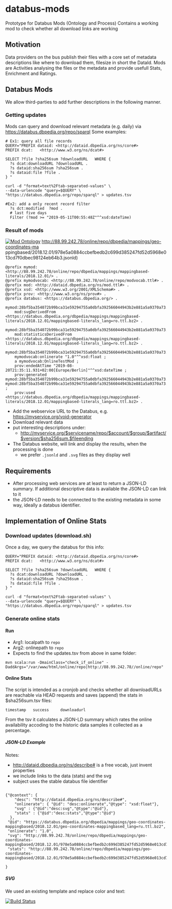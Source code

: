 # databus-mods
Prototype for Databus Mods (Ontology and Process)
Contains a working mod to check whether all download links are working

## Motivation
Data providers on the bus publish their files with a core set of metadata descriptions like where to download them, filesize in short the DataId.
Mods are Activities analysing the files or the metadata and provide usefull Stats, Enrichment and Ratings.
 
## Databus Mods
We allow third-parties to add further descriptions in the following manner.

### Getting updates
Mods can query and download relevant metadata (e.g. daily) via https://databus.dbpedia.org/repo/sparql 
Some examples:

```
# Ex1: query all file records
QUERY="PREFIX dataid: <http://dataid.dbpedia.org/ns/core#>
PREFIX dcat:   <http://www.w3.org/ns/dcat#>

SELECT ?file ?sha256sum ?downloadURL   WHERE {
  ?s dcat:downloadURL ?downloadURL . 
  ?s dataid:sha256sum ?sha256sum .
  ?s dataid:file ?file .
} "

curl -d "format=text%2Ftab-separated-values" \
--data-urlencode "query=$QUERY" \
"https://databus.dbpedia.org/repo/sparql" > updates.tsv
```
```
#Ex2: add a only recent record filter
  ?s dct:modified  ?mod .  
  # last five days
  Filter (?mod >= "2019-05-11T00:55:48Z"^^xsd:dateTime) 
```

### Result of mods

[![Mod Ontology](https://raw.githubusercontent.com/dbpedia/databus-mods/master/provo_databus-modrelation.svg)](https://raw.githubusercontent.com/dbpedia/databus-mods/master/provo_databus-modrelation.svg)
http://88.99.242.78/online/repo/dbpedia/mappings/geo-coordinates-ma
ppingbased/2018.12.01/978e5a0884ccbefbedb2c699d385247fd52d5968e013cd7f0dbec98124eb64b3.jsonld)



```
@prefix mymod: <http://88.99.242.78/online/repo/dbpedia/mappings/mappingbased-literals/2018.12.01/> .
@prefix mymodvocab: <http://88.99.242.78/online/repo/modvocab.ttl#> .
@prefix mod: <http://dataid.dbpedia.org/ns/mod.ttl#> .
@prefix xsd: <http://www.w3.org/2001/XMLSchema#> .
@prefix prov: <http://www.w3.org/ns/prov#> .
@prefix databus: <https://databus.dbpedia.org/> .

mymod:28bf5ba354072b99bca31e59294755a0dbfa392566044943b2e881a5a9370a73.svg
    mod:svgDerivedFrom <https://databus.dbpedia.org/dbpedia/mappings/mappingbased-literals/2018.12.01/mappingbased-literals_lang=ro.ttl.bz2> .

mymod:28bf5ba354072b99bca31e59294755a0dbfa392566044943b2e881a5a9370a73.tsv
    mod:statisticsDerivedFrom <https://databus.dbpedia.org/dbpedia/mappings/mappingbased-literals/2018.12.01/mappingbased-literals_lang=ro.ttl.bz2> .

mymod:28bf5ba354072b99bca31e59294755a0dbfa392566044943b2e881a5a9370a73.ttl#this
    mymodvocab:onlinerate "1.0"^^xsd:float ;
    a mymodvocab:OnlineTestMod ;
    prov:endedAtTime "2019-08-20T21:35:11.931+02:00[Europe/Berlin]"^^xsd:dateTime ;
    prov:generated mymod:28bf5ba354072b99bca31e59294755a0dbfa392566044943b2e881a5a9370a73.svg, mymod:28bf5ba354072b99bca31e59294755a0dbfa392566044943b2e881a5a9370a73.tsv ;
    prov:used <https://databus.dbpedia.org/dbpedia/mappings/mappingbased-literals/2018.12.01/mappingbased-literals_lang=ro.ttl.bz2> .

```




* Add the webservice URL to the Databus, e.g. https://myservice.org/void-generator
* Download relevant data 
* put interesting descriptions under:
  * http://myservice.org/$servicename/repo/$account/$group/$artifact/$version/$sha256sum.$fileending
* The Databus website, will link and display the results, when the processing is done
  * we prefer `.jsonld` and `.svg` files as they display well

## Requirements
* After processing web services are at least to return a JSON-LD summary. If additional descriptive data is available the JSON-LD can link to it
* the JSON-LD needs to be connected to the existing metadata in some way, ideally a databus identifier.

## Implementation of Online Stats

### Download updates (download.sh)
Once a day, we query the databus for this info:

```
QUERY="PREFIX dataid: <http://dataid.dbpedia.org/ns/core#>
PREFIX dcat:   <http://www.w3.org/ns/dcat#>

SELECT ?file ?sha256sum ?downloadURL   WHERE {
  ?s dcat:downloadURL ?downloadURL . 
  ?s dataid:sha256sum ?sha256sum .
  ?s dataid:file ?file .
} "

curl -d "format=text%2Ftab-separated-values" \
--data-urlencode "query=$QUERY" \
"https://databus.dbpedia.org/repo/sparql" > updates.tsv
```

### Generate online stats

#### Run

* Arg1: localpath to `repo`
* Arg2: onlinepath to `repo`
* Expects to find the updates.tsv from above in same folder:
```
mvn scala:run -DmainClass="check_if_online" -DaddArgs="/var/www/html/online/repo|http://88.99.242.78//online/repo"
```

#### Online Stats
The script is intended as a cronjob and checks whether all downloadURLs are reachable via HEAD requests and saves (append) the stats in $sha256sum.tsv files:
```
timestamp	success		downloadurl
```
From the tsv it calculates a JSON-LD summary which rates the online availability accoding to the historic data samples it collected as a percentage.

##### JSON-LD Example
Notes:
* http://dataid.dbpedia.org/ns/describe# is a free vocab, just invent properties
* we include links to the data (stats) and the svg
* subject uses the stable databus file identifier
 

```

{"@context": {
  	"desc": "http://dataid.dbpedia.org/ns/describe#",
	"onlinerate": { "@id": "desc:onlinerate","@type": "xsd:float"},
	"svg" : {"@id":"desc:svg","@type":"@id"},
	"stats" : {"@id":"desc:stats","@type":"@id"}
  },
 "@id": "https://databus.dbpedia.org/dbpedia/mappings/geo-coordinates-mappingbased/2018.12.01/geo-coordinates-mappingbased_lang=ru.ttl.bz2",
 "onlinerate": "1.0",
 "svg": "http://88.99.242.78/online/repo/dbpedia/mappings/geo-coordinates-mappingbased/2018.12.01/978e5a0884ccbefbedb2c699d385247fd52d5968e013cd7f0dbec98124eb64b3.svg",
 "stats": "http://88.99.242.78/online/repo/dbpedia/mappings/geo-coordinates-mappingbased/2018.12.01/978e5a0884ccbefbedb2c699d385247fd52d5968e013cd7f0dbec98124eb64b3.tsv"

}

```
##### SVG
We used an existing template and replace color and text:

 [![Build Status](http://88.99.242.78/online/repo/dbpedia/mappings/geo-coordinates-mappingbased/2018.12.01/978e5a0884ccbefbedb2c699d385247fd52d5968e013cd7f0dbec98124eb64b3.svg)](http://88.99.242.78/online/repo/dbpedia/mappings/geo-coordinates-mappingbased/2018.12.01/978e5a0884ccbefbedb2c699d385247fd52d5968e013cd7f0dbec98124eb64b3.jsonld)

